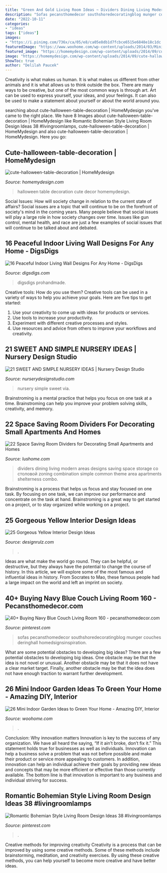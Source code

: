 ```yaml
---
title: "Green And Gold Living Room Ideas ~ Dividers Dining Living Modern Areas Designs Saving Space Storage со столовой Zoning Combination Simple Common Theme Area Apartments Shelterness Combo"
description: "Sofas pecansthomedecor southshoredecoratingblog munger couches deringhall homedsignsinspiration"
date: "2022-10-11"
categories:
- "ideas"
tags: ["ideas"]
images:
- "https://i.pinimg.com/736x/ca/05/e8/ca05e8db1d7fcbce6515e6848e18c1dc.jpg"
featuredImage: "https://www.woohome.com/wp-content/uploads/2014/03/Mini-Indoor-Gardening-23.jpg"
featured_image: "https://homemydesign.com/wp-content/uploads/2014/09/cute-halloween-table-decoration.jpg"
image: "https://homemydesign.com/wp-content/uploads/2014/09/cute-halloween-table-decoration.jpg"
ShowToc: true
author: "Delilah Paucek"
---
```



Creativity is what makes us human. It is what makes us different from other animals and it is what allows us to think outside the box. There are many ways to be creative, but one of the most common ways is through art. Art can be used to express yourself, your ideas, and your feelings. It can also be used to make a statement about yourself or about the world around you.

	

		
searching about cute-halloween-table-decoration | HomeMydesign you've came to the right place. We have 8 Images about cute-halloween-table-decoration | HomeMydesign like Romantic Bohemian Style Living Room Design Ideas 38 #livingroomlamps, cute-halloween-table-decoration | HomeMydesign and also cute-halloween-table-decoration | HomeMydesign. Here you go:
		
    
## Cute-halloween-table-decoration | HomeMydesign

<img loading=lazy src="https://homemydesign.com/wp-content/uploads/2014/09/cute-halloween-table-decoration.jpg" onerror="this.onerror=null;this.src='https://tse4.mm.bing.net/th?id=OIP.U9JnstAdKsqcaKYGXsNmzwHaLG&amp;pid=15.1';" alt="cute-halloween-table-decoration | HomeMydesign">

_Source: homemydesign.com_

>halloween table decoration cute decor homemydesign. 

	

Social Issues: How will society change in relation to the current state of affairs?
Social issues are a topic that will continue to be on the forefront of society's mind in the coming years. Many people believe that social issues will play a large role in how society changes over time. Issues like gun control, mental health, and race are just a few examples of social issues that will continue to be talked about and debated.

    
## 16 Peaceful Indoor Living Wall Designs For Any Home - DigsDigs

<img loading=lazy src="https://www.digsdigs.com/photos/peaceful-indoor-living-wall-designs-for-any-home-7-554x833.jpg" onerror="this.onerror=null;this.src='https://tse2.mm.bing.net/th?id=OIP.uzwkL65c0ZoIXuvOETeRLQHaLI&amp;pid=15.1';" alt="16 Peaceful Indoor Living Wall Designs For Any Home - DigsDigs">

_Source: digsdigs.com_

>digsdigs prohandmade. 

	

Creative tools: How do you use them?
Creative tools can be used in a variety of ways to help you achieve your goals. Here are five tips to get started: 
1. Use your creativity to come up with ideas for products or services.
2. Use tools to increase your productivity.
3. Experiment with different creative processes and styles.
4. Use resources and advice from others to improve your workflows and creativity.

    
## 21 SWEET AND SIMPLE NURSERY IDEAS | Nursery Design Studio

<img loading=lazy src="https://www.nurserydesignstudio.com/wp-content/uploads/2020/10/simple-nursery-ideas-17.png" onerror="this.onerror=null;this.src='https://tse2.mm.bing.net/th?id=OIP.eIW4WuJL38D_C1vnHgYWwQHaLH&amp;pid=15.1';" alt="21 SWEET AND SIMPLE NURSERY IDEAS | Nursery Design Studio">

_Source: nurserydesignstudio.com_

>nursery simple sweet via. 

	

Brainstroming is a mental practice that helps you focus on one task at a time. Brainstroming can help you improve your problem solving skills, creativity, and memory.

    
## 22 Space Saving Room Dividers For Decorating Small Apartments And Homes

<img loading=lazy src="https://www.lushome.com/wp-content/uploads/2014/04/small-room-dividers-modern-furniture-storage-ideas-4.jpg" onerror="this.onerror=null;this.src='https://tse4.mm.bing.net/th?id=OIP.VZgRKQNR8BMbUQK-RQZEYQAAAA&amp;pid=15.1';" alt="22 Space Saving Room Dividers for Decorating Small Apartments and Homes">

_Source: lushome.com_

>dividers dining living modern areas designs saving space storage со столовой zoning combination simple common theme area apartments shelterness combo. 

	

Brainstroming is a process that helps us focus and stay focused on one task. By focusing on one task, we can improve our performance and concentrate on the task at hand. Brainstroming is a great way to get started on a project, or to stay organized while working on a project.

    
## 25 Gorgeous Yellow Interior Design Ideas

<img loading=lazy src="https://cdn.designrulz.com/wp-content/uploads/2015/07/yellow-interiors-designrulz-22.jpg" onerror="this.onerror=null;this.src='https://tse1.mm.bing.net/th?id=OIP.ZpESU9xZE1SMFmc19qecBgHaJ3&amp;pid=15.1';" alt="25 Gorgeous Yellow Interior Design Ideas">

_Source: designrulz.com_

>. 

	

Ideas are what make the world go round. They can be helpful, or destructive, but they always have the potential to change the course of history. In this article, we will explore some of the most famous and influential ideas in history. From Socrates to Mao, these famous people had a large impact on the world and left an imprint on society.

    
## 40+ Buying Navy Blue Couch Living Room 160 - Pecansthomedecor.com

<img loading=lazy src="https://i.pinimg.com/736x/75/5c/8c/755c8cc8cc56c682ff19bf8a3df06050.jpg" onerror="this.onerror=null;this.src='https://tse4.mm.bing.net/th?id=OIP.67xxdv2nZBGKh0eILTpnwgHaK_&amp;pid=15.1';" alt="40+ Buying Navy Blue Couch Living Room 160 - pecansthomedecor.com">

_Source: pinterest.com_

>sofas pecansthomedecor southshoredecoratingblog munger couches deringhall homedsignsinspiration. 

	

What are some potential obstacles to developing big ideas?
There are a few potential obstacles to developing big ideas. One obstacle may be that the idea is not novel or unusual. Another obstacle may be that it does not have a clear market target. Finally, another obstacle may be that the idea does not have enough traction to warrant further development.

    
## 26 Mini Indoor Garden Ideas To Green Your Home - Amazing DIY, Interior

<img loading=lazy src="https://www.woohome.com/wp-content/uploads/2014/03/Mini-Indoor-Gardening-23.jpg" onerror="this.onerror=null;this.src='https://tse3.mm.bing.net/th?id=OIP.nMrH1D5AJNp7lpvIm3TbbgHaKl&amp;pid=15.1';" alt="26 Mini Indoor Garden Ideas to Green Your Home - Amazing DIY, Interior">

_Source: woohome.com_

>. 

	

Conclusion: Why innovation matters
Innovation is key to the success of any organization. We have all heard the saying, “If it ain’t broke, don’t fix it.” This statement holds true for businesses as well as individuals. Innovation can help a business solve a problem that was not before possible and make their product or service more appealing to customers. In addition, innovation can help an individual achieve their goals by providing new ideas and concepts that may be more efficient or effective than those currently available. The bottom line is that innovation is important to any business and individual striving for success.

    
## Romantic Bohemian Style Living Room Design Ideas 38 #livingroomlamps

<img loading=lazy src="https://i.pinimg.com/736x/ca/05/e8/ca05e8db1d7fcbce6515e6848e18c1dc.jpg" onerror="this.onerror=null;this.src='https://tse1.mm.bing.net/th?id=OIP.Spx5gstD7LiYxeAVacwWHAHaKL&amp;pid=15.1';" alt="Romantic Bohemian Style Living Room Design Ideas 38 #livingroomlamps">

_Source: pinterest.com_

>. 

	

Creative methods for improving creativity
Creativity is a process that can be improved by using some creative methods. Some of these methods include brainstorming, meditation, and creativity exercises. By using these creative methods, you can help yourself to become more creative and have better ideas.

